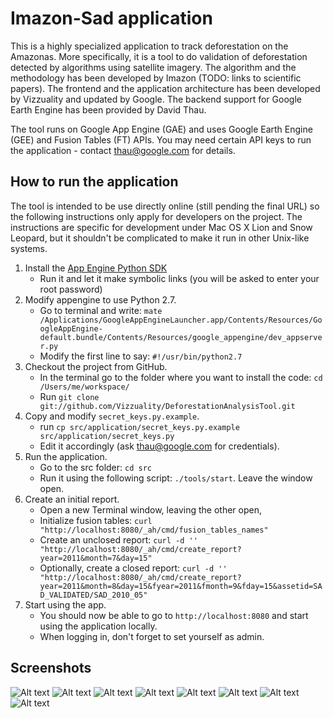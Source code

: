 Imazon-Sad application
======================

This is a highly specialized application to track deforestation on the Amazonas. More specifically,
it is a tool to do validation of deforestation detected by algorithms using satellite imagery.
The algorithm and the methodology has been developed by Imazon (TODO: links to scientific papers).
The frontend and the application architecture has been developed by Vizzuality and updated by Google. 
The backend support for Google Earth Engine has been provided by David Thau. 

The tool runs on Google App Engine (GAE) and uses Google Earth Engine (GEE) and Fusion Tables (FT) APIs.
You may need certain API keys to run the application - contact thau@google.com for details.

How to run the application
--------------------------

The tool is intended to be use directly online (still pending the final URL) so the following instructions
only apply for developers on the project. The instructions are specific for development under Mac OS X Lion
and Snow Leopard, but it shouldn't be complicated to make it run in other Unix-like systems.

1. Install the [App Engine Python SDK](http://code.google.com/intl/en/appengine/downloads.html#Google_App_Engine_SDK_for_Python)
   * Run it and let it make symbolic links (you will be asked to enter your root password)
2. Modify appengine to use Python 2.7.
   * Go to terminal and write: `mate /Applications/GoogleAppEngineLauncher.app/Contents/Resources/GoogleAppEngine-default.bundle/Contents/Resources/google_appengine/dev_appserver.py`
   * Modify the first line to say: `#!/usr/bin/python2.7`
3. Checkout the project from GitHub.
   * In the terminal go to the folder where you want to install the code: `cd /Users/me/workspace/`
   * Run `git clone git://github.com/Vizzuality/DeforestationAnalysisTool.git`
4. Copy and modify `secret_keys.py.example`.
   * run `cp src/application/secret_keys.py.example src/application/secret_keys.py`
   * Edit it accordingly (ask thau@google.com for credentials).
5. Run the application.
   * Go to the src folder: `cd src`
   * Run it using the following script: `./tools/start`. Leave the window open.
6. Create an initial report.
   * Open a new Terminal window, leaving the other open,
   * Initialize fusion tables: `curl "http://localhost:8080/_ah/cmd/fusion_tables_names"`
   * Create an unclosed report: `curl -d '' "http://localhost:8080/_ah/cmd/create_report?year=2011&month=7&day=15"`
   * Optionally, create a closed report: `curl -d '' "http://localhost:8080/_ah/cmd/create_report?year=2011&month=8&day=15&fyear=2011&fmonth=9&fday=15&assetid=SAD_VALIDATED/SAD_2010_05"`
7. Start using the app.
   * You should now be able to go to `http://localhost:8080` and start using the application locally.
   * When logging in, don't forget to set yourself as admin.

Screenshots
-----------
![Alt text](http://vizzuality.s3.amazonaws.com/blogImages/imazon/1.png)
![Alt text](http://vizzuality.s3.amazonaws.com/blogImages/imazon/2.png)
![Alt text](http://vizzuality.s3.amazonaws.com/blogImages/imazon/3.png)
![Alt text](http://vizzuality.s3.amazonaws.com/blogImages/imazon/4.png)
![Alt text](http://vizzuality.s3.amazonaws.com/blogImages/imazon/5.png)
![Alt text](http://vizzuality.s3.amazonaws.com/blogImages/imazon/6.png)
![Alt text](http://vizzuality.s3.amazonaws.com/blogImages/imazon/8.png)
![Alt text](http://vizzuality.s3.amazonaws.com/blogImages/imazon/9.png)
